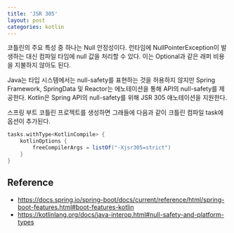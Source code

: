 ```yaml
---
title: 'JSR 305'
layout: post
categories: kotlin
---
```


코틀린의 주요 특성 중 하나는 Null 안정성이다. 런타임에 NullPointerException이 발생하는 대신 컴파일 타임에 null 값을 처리할 수 있다.
이는 Optional과 같은 래퍼 비용을 지불하지 않아도 된다.

Java는 타입 시스템에서는 null-safety를 표현하는 것을 허용하지 않지만 Spring Framework, SpringData 및 Reactor는 에노테이션을 통해 API의 null-safety를 제공한다.
Kotlin은 Spring API의 null-safety를 위해 JSR 305 애노테이션을 지원한다.

스프링 부트 코틀린 프로젝트를 생성하면 그래들에 다음과 같이 크틀린 컴파일 task에 옵션이 추가된다.
```groovy
tasks.withType<KotlinCompile> {
    kotlinOptions {
        freeCompilerArgs = listOf("-Xjsr305=strict")
    }
}
```

## Reference
- <https://docs.spring.io/spring-boot/docs/current/reference/html/spring-boot-features.html#boot-features-kotlin>
- <https://kotlinlang.org/docs/java-interop.html#null-safety-and-platform-types>




